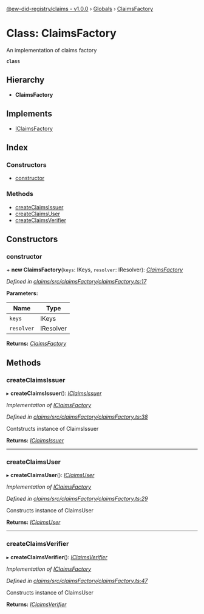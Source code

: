 [@ew-did-registry/claims - v1.0.0](../README.md) › [Globals](../globals.md) › [ClaimsFactory](claimsfactory.md)

# Class: ClaimsFactory

An implementation of claims factory

**`class`** 

## Hierarchy

* **ClaimsFactory**

## Implements

* [IClaimsFactory](../interfaces/iclaimsfactory.md)

## Index

### Constructors

* [constructor](claimsfactory.md#constructor)

### Methods

* [createClaimsIssuer](claimsfactory.md#createclaimsissuer)
* [createClaimsUser](claimsfactory.md#createclaimsuser)
* [createClaimsVerifier](claimsfactory.md#createclaimsverifier)

## Constructors

###  constructor

\+ **new ClaimsFactory**(`keys`: IKeys, `resolver`: IResolver): *[ClaimsFactory](claimsfactory.md)*

*Defined in [claims/src/claimsFactory/claimsFactory.ts:17](https://github.com/energywebfoundation/ew-did-registry/blob/5f4bc4b/packages/claims/src/claimsFactory/claimsFactory.ts#L17)*

**Parameters:**

Name | Type |
------ | ------ |
`keys` | IKeys |
`resolver` | IResolver |

**Returns:** *[ClaimsFactory](claimsfactory.md)*

## Methods

###  createClaimsIssuer

▸ **createClaimsIssuer**(): *[IClaimsIssuer](../interfaces/iclaimsissuer.md)*

*Implementation of [IClaimsFactory](../interfaces/iclaimsfactory.md)*

*Defined in [claims/src/claimsFactory/claimsFactory.ts:38](https://github.com/energywebfoundation/ew-did-registry/blob/5f4bc4b/packages/claims/src/claimsFactory/claimsFactory.ts#L38)*

Contstructs instance of ClaimsIssuer

**Returns:** *[IClaimsIssuer](../interfaces/iclaimsissuer.md)*

___

###  createClaimsUser

▸ **createClaimsUser**(): *[IClaimsUser](../interfaces/iclaimsuser.md)*

*Implementation of [IClaimsFactory](../interfaces/iclaimsfactory.md)*

*Defined in [claims/src/claimsFactory/claimsFactory.ts:29](https://github.com/energywebfoundation/ew-did-registry/blob/5f4bc4b/packages/claims/src/claimsFactory/claimsFactory.ts#L29)*

Constructs instance of ClaimsUser

**Returns:** *[IClaimsUser](../interfaces/iclaimsuser.md)*

___

###  createClaimsVerifier

▸ **createClaimsVerifier**(): *[IClaimsVerifier](../interfaces/iclaimsverifier.md)*

*Implementation of [IClaimsFactory](../interfaces/iclaimsfactory.md)*

*Defined in [claims/src/claimsFactory/claimsFactory.ts:47](https://github.com/energywebfoundation/ew-did-registry/blob/5f4bc4b/packages/claims/src/claimsFactory/claimsFactory.ts#L47)*

Constructs instance of ClaimsUser

**Returns:** *[IClaimsVerifier](../interfaces/iclaimsverifier.md)*
